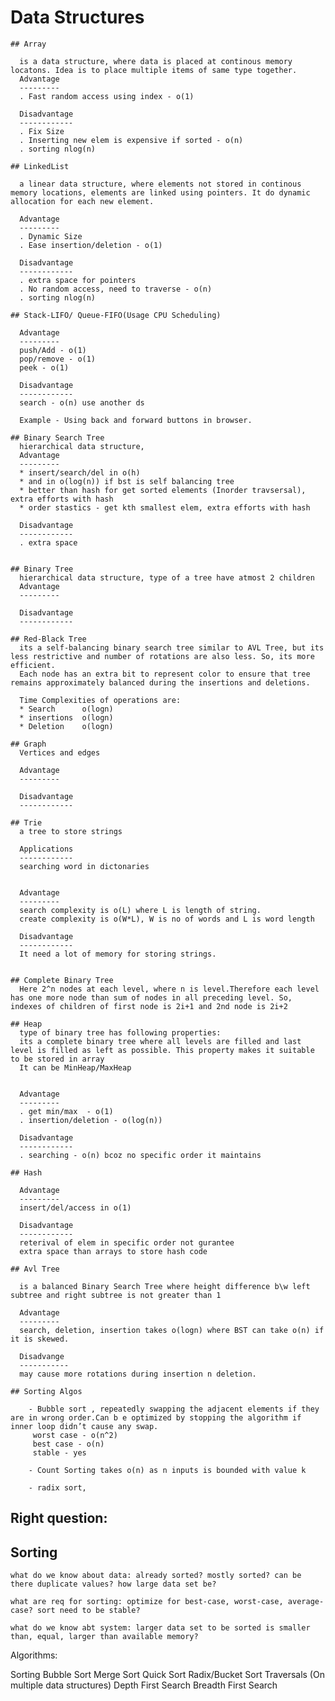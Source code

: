 # Data Structures

	## Array

	  is a data structure, where data is placed at continous memory locatons. Idea is to place multiple items of same type together. 
	  Advantage
	  ---------
	  . Fast random access using index - o(1)

	  Disadvantage
	  ------------
	  . Fix Size
	  . Inserting new elem is expensive if sorted - o(n)
	  . sorting nlog(n)

	## LinkedList

	  a linear data structure, where elements not stored in continous memory locations, elements are linked using pointers.	It do dynamic allocation for each new element.

	  Advantage
	  ---------
	  . Dynamic Size
	  . Ease insertion/deletion - o(1)
	  
	  Disadvantage
	  ------------  
	  . extra space for pointers
	  . No random access, need to traverse - o(n)
	  . sorting nlog(n)

	## Stack-LIFO/ Queue-FIFO(Usage CPU Scheduling)

	  Advantage
	  ---------
	  push/Add - o(1)
	  pop/remove - o(1)
	  peek - o(1)
	  
	  Disadvantage
	  ------------  
	  search - o(n) use another ds

	  Example - Using back and forward buttons in browser.

	## Binary Search Tree
	  hierarchical data structure, 		
	  Advantage
	  ---------
	  * insert/search/del in o(h) 
	  * and in o(log(n)) if bst is self balancing tree
	  * better than hash for get sorted elements (Inorder travsersal), extra efforts with hash
	  * order stastics - get kth smallest elem, extra efforts with hash
	  
	  Disadvantage
	  ------------
	  . extra space


	## Binary Tree
	  hierarchical data structure, type of a tree have atmost 2 children	
	  Advantage
	  ---------
	  
	  Disadvantage
	  ------------

	## Red-Black Tree
	  its a self-balancing binary search tree similar to AVL Tree, but its less restrictive and number of rotations are also less. So, its more efficient.
	  Each node has an extra bit to represent color to ensure that tree remains approximately balanced during the insertions and deletions.

	  Time Complexities of operations are:
	  * Search    	o(logn)
	  * insertions  o(logn)
	  * Deletion    o(logn)

	## Graph
	  Vertices and edges

	  Advantage
	  ---------
	  
	  Disadvantage
	  ------------

	## Trie
	  a tree to store strings
	  
	  Applications
	  ------------
	  searching word in dictonaries

	  
	  Advantage
	  ---------
	  search complexity is o(L) where L is length of string.
	  create complexity is o(W*L), W is no of words and L is word length

	  Disadvantage
	  ------------              
	  It need a lot of memory for storing strings.
	  

	## Complete Binary Tree
	  Here 2^n nodes at each level, where n is level.Therefore each level has one more node than sum of nodes in all preceding level. So, indexes of children of first node is 2i+1 and 2nd node is 2i+2
	  
	## Heap
	  type of binary tree has following properties:
	  its a complete binary tree where all levels are filled and last level is filled as left as possible. This property makes it suitable to be stored in array
	  It can be MinHeap/MaxHeap

	  
	  Advantage
	  ---------
	  . get min/max  - o(1)
	  . insertion/deletion - o(log(n))

	  Disadvantage
	  ------------   
	  . searching - o(n) bcoz no specific order it maintains

	## Hash
	  
	  Advantage
	  ---------
	  insert/del/access in o(1) 
	  
	  Disadvantage
	  ------------
	  reterival of elem in specific order not gurantee
	  extra space than arrays to store hash code

	## Avl Tree

	  is a balanced Binary Search Tree where height difference b\w left subtree and right subtree is not greater than 1

	  Advantage
	  ---------
	  search, deletion, insertion takes o(logn) where BST can take o(n) if it is skewed.

	  Disadvange
	  -----------
	  may cause more rotations during insertion n deletion.

	## Sorting Algos
	
		- Bubble sort , repeatedly swapping the adjacent elements if they are in wrong order.Can b e optimized by stopping the algorithm if inner loop didn’t cause any swap.
		 worst case - o(n^2)
		 best case - o(n)
		 stable - yes
		
		- Count Sorting takes o(n) as n inputs is bounded with value k

		- radix sort,  

## Right question:

## Sorting

	what do we know about data: already sorted? mostly sorted? can be there duplicate values? how large data set be?

	what are req for sorting: optimize for best-case, worst-case, average-case? sort need to be stable? 

	what do we know abt system: larger data set to be sorted is smaller than, equal, larger than available memory?
		  
Algorithms:

Sorting
Bubble Sort
Merge Sort
Quick Sort
Radix/Bucket Sort
Traversals (On multiple data structures)
Depth First Search
Breadth First Search		  



